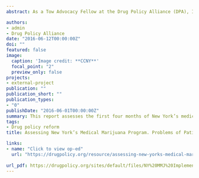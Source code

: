 ```yaml
---
abstract: As a Tow Advocacy Fellow at the Drug Policy Alliance (DPA), I worked on an implementation assessment of the first phase of New York’s medical marijuana program and presented findings and policy recommendations for improving patient access in New York State.

authors:
- admin
- Drug Policy Alliance
date: "2016-06-12T00:00:00Z"
doi: ""
featured: false
image:
  caption: 'Image credit: **CCNY**'
  focal_point: "2"
  preview_only: false
projects:
- external-project
publication: ""
publication_short: ""
publication_types:
- "0"
publishDate: "2016-06-01T00:00:00Z"
summary: This report assesses the first four months of New York’s medical marijuana program and finds that patients and caregivers face significant barriers to accessing medicine.
tags:
- Drug policy reform
title: Assessing New York’s Medical Marijuana Program. Problems of Patient Access and Affordability

links:
- name: "Click to view op-ed"
  url: "https://drugpolicy.org/resource/assessing-new-yorks-medical-marijuana-program-problems-patient-access-and-affordability"
  
url_pdf: https://drugpolicy.org/sites/default/files/NY%20MMJ%20Implementation%20Report%20Q1%20June%2013%202016.pdf
---
```


